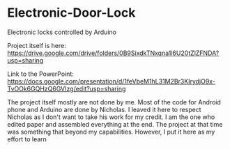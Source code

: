 # Electronic-Door-Lock
Electronic locks controlled by Arduino

Project itself is here:
https://drive.google.com/drive/folders/0B9SixdkTNxqna1l6U20tZlZFNDA?usp=sharing

Link to the PowerPoint:
https://docs.google.com/presentation/d/1feVbeM1hL31M2Br3KIrydjO9x-TvOOk6GQHzQ6GVIzg/edit?usp=sharing

The project itself mostly are not done by me. Most of the code for Android phone and Arduino are done by Nicholas.
I leaved it here to respect Nicholas as I don't want to take his work for my credit.
I am the one who edited paper and assembled everything at the end. The project at that time was something that beyond my capabilities.
However, I put it here as my effort to learn
